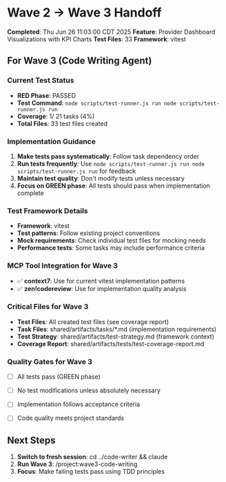 # Wave 2 → Wave 3 Handoff

**Completed**: Thu Jun 26 11:03:00 CDT 2025
**Feature**: Provider Dashboard Visualizations with KPI Charts
**Test Files**:       33
**Framework**: vitest

## For Wave 3 (Code Writing Agent)

### Current Test Status
- **RED Phase**: PASSED
- **Test Command**: `node scripts/test-runner.js run node scripts/test-runner.js run`
- **Coverage**: 1/      21 tasks (4%)
- **Total Files**:       33 test files created

### Implementation Guidance
1. **Make tests pass systematically**: Follow task dependency order
2. **Run tests frequently**: Use `node scripts/test-runner.js run node scripts/test-runner.js run` for feedback
3. **Maintain test quality**: Don't modify tests unless necessary
4. **Focus on GREEN phase**: All tests should pass when implementation complete

### Test Framework Details
- **Framework**: vitest
- **Test patterns**: Follow existing project conventions
- **Mock requirements**: Check individual test files for mocking needs
- **Performance tests**: Some tasks may include performance criteria

### MCP Tool Integration for Wave 3
- ✅ **context7**: Use for current vitest implementation patterns
- ✅ **zen!codereview**: Use for implementation quality analysis

### Critical Files for Wave 3
- **Test Files**: All created test files (see coverage report)
- **Task Files**: shared/artifacts/tasks/*.md (implementation requirements)
- **Test Strategy**: shared/artifacts/test-strategy.md (framework context)
- **Coverage Report**: shared/artifacts/tests/test-coverage-report.md

### Quality Gates for Wave 3
- [ ] All tests pass (GREEN phase)
- [ ] No test modifications unless absolutely necessary
- [ ] Implementation follows acceptance criteria
- [ ] Code quality meets project standards


## Next Steps
1. **Switch to fresh session**: cd ../code-writer && claude
2. **Run Wave 3**: /project:wave3-code-writing
3. **Focus**: Make failing tests pass using TDD principles
